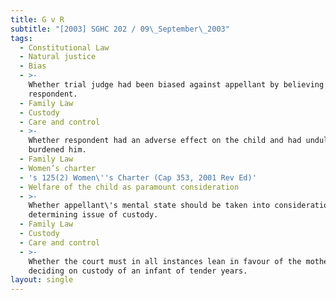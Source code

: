 ```yaml
---
title: G v R
subtitle: "[2003] SGHC 202 / 09\_September\_2003"
tags:
  - Constitutional Law
  - Natural justice
  - Bias
  - >-
    Whether trial judge had been biased against appellant by believing
    respondent.
  - Family Law
  - Custody
  - Care and control
  - >-
    Whether respondent had an adverse effect on the child and had unduly
    burdened him.
  - Family Law
  - Women’s charter
  - 's 125(2) Women\''s Charter (Cap 353, 2001 Rev Ed)'
  - Welfare of the child as paramount consideration
  - >-
    Whether appellant\'s mental state should be taken into consideration when
    determining issue of custody.
  - Family Law
  - Custody
  - Care and control
  - >-
    Whether the court must in all instances lean in favour of the mother when
    deciding on custody of an infant of tender years.
layout: single
---
```


